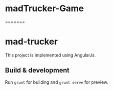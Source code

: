 # madTrucker-Game
=======
# mad-trucker

This project is implemented using AngularJs.

## Build & development

Run `grunt` for building and `grunt serve` for preview.

